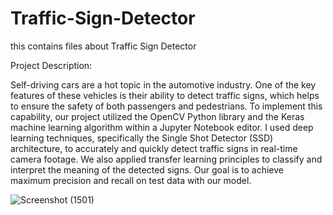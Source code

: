 # Traffic-Sign-Detector
this contains files about Traffic Sign Detector

Project Description:

Self-driving cars are a hot topic in the automotive industry. One of the key features of these vehicles is their ability to detect traffic signs, which helps to ensure the safety of both passengers and pedestrians. To implement this capability, our project utilized the OpenCV Python library and the Keras machine learning algorithm within a Jupyter Notebook editor. I used deep learning techniques, specifically the Single Shot Detector (SSD) architecture, to accurately and quickly detect traffic signs in real-time camera footage. We also applied transfer learning principles to classify and interpret the meaning of the detected signs. Our goal is to achieve maximum precision and recall on test data with our model.




![Screenshot (1501)](https://user-images.githubusercontent.com/55704065/208454906-94aee7b3-4361-403e-987a-c6bb9f98dc5d.png)
